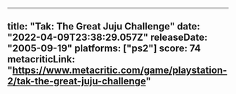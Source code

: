 
---
title: "Tak: The Great Juju Challenge"
date: "2022-04-09T23:38:29.057Z"
releaseDate: "2005-09-19"
platforms: ["ps2"]
score: 74
metacriticLink: "https://www.metacritic.com/game/playstation-2/tak-the-great-juju-challenge"
---
